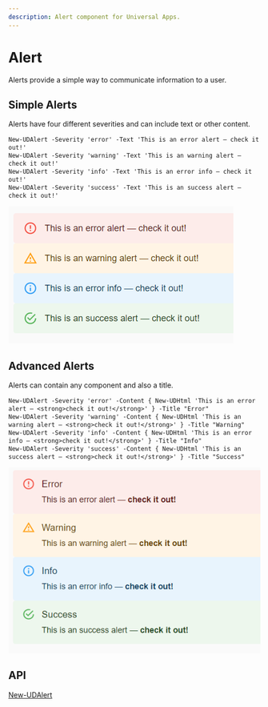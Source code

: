 ```yaml
---
description: Alert component for Universal Apps.
---
```


# Alert

Alerts provide a simple way to communicate information to a user.

## Simple Alerts

Alerts have four different severities and can include text or other content.

```
New-UDAlert -Severity 'error' -Text 'This is an error alert — check it out!' 
New-UDAlert -Severity 'warning' -Text 'This is an warning alert — check it out!'
New-UDAlert -Severity 'info' -Text 'This is an error info — check it out!' 
New-UDAlert -Severity 'success' -Text 'This is an success alert — check it out!'
```

![Alert Types](<../../../.gitbook/assets/image (433).png>)

## Advanced Alerts

Alerts can contain any component and also a title.

```
New-UDAlert -Severity 'error' -Content { New-UDHtml 'This is an error alert — <strong>check it out!</strong>' } -Title "Error"
New-UDAlert -Severity 'warning' -Content { New-UDHtml 'This is an warning alert — <strong>check it out!</strong>' } -Title "Warning"
New-UDAlert -Severity 'info' -Content { New-UDHtml 'This is an error info — <strong>check it out!</strong>' } -Title "Info"
New-UDAlert -Severity 'success' -Content { New-UDHtml 'This is an success alert — <strong>check it out!</strong>' } -Title "Success"
```

![Advanced Alerts](<../../../.gitbook/assets/image (244).png>)

## API

[New-UDAlert](https://github.com/ironmansoftware/universal-docs/blob/master/cmdlets/New-UDAlert.txt)

